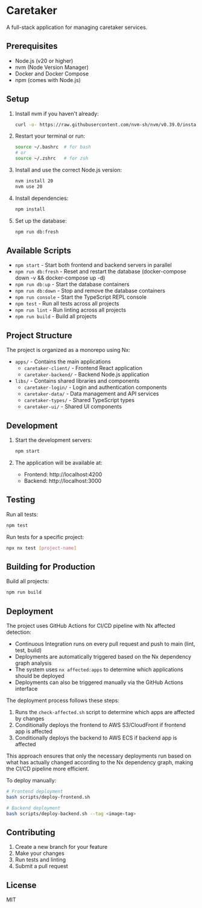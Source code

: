 # Caretaker

A full-stack application for managing caretaker services.

## Prerequisites

- Node.js (v20 or higher)
- nvm (Node Version Manager)
- Docker and Docker Compose
- npm (comes with Node.js)

## Setup

1. Install nvm if you haven't already:
   ```bash
   curl -o- https://raw.githubusercontent.com/nvm-sh/nvm/v0.39.0/install.sh | bash
   ```

2. Restart your terminal or run:
   ```bash
   source ~/.bashrc  # for bash
   # or
   source ~/.zshrc   # for zsh
   ```

3. Install and use the correct Node.js version:
   ```bash
   nvm install 20
   nvm use 20
   ```

4. Install dependencies:
   ```bash
   npm install
   ```

5. Set up the database:
   ```bash
   npm run db:fresh
   ```

## Available Scripts

- `npm start` - Start both frontend and backend servers in parallel
- `npm run db:fresh` - Reset and restart the database (docker-compose down -v && docker-compose up -d)
- `npm run db:up` - Start the database containers
- `npm run db:down` - Stop and remove the database containers
- `npm run console` - Start the TypeScript REPL console
- `npm test` - Run all tests across all projects
- `npm run lint` - Run linting across all projects
- `npm run build` - Build all projects

## Project Structure

The project is organized as a monorepo using Nx:

- `apps/` - Contains the main applications
  - `caretaker-client/` - Frontend React application
  - `caretaker-backend/` - Backend Node.js application
- `libs/` - Contains shared libraries and components
  - `caretaker-login/` - Login and authentication components
  - `caretaker-data/` - Data management and API services
  - `caretaker-types/` - Shared TypeScript types
  - `caretaker-ui/` - Shared UI components

## Development

1. Start the development servers:
   ```bash
   npm start
   ```

2. The application will be available at:
   - Frontend: http://localhost:4200
   - Backend: http://localhost:3000

## Testing

Run all tests:
```bash
npm test
```

Run tests for a specific project:
```bash
npx nx test [project-name]
```

## Building for Production

Build all projects:
```bash
npm run build
```

## Deployment

The project uses GitHub Actions for CI/CD pipeline with Nx affected detection:

- Continuous Integration runs on every pull request and push to main (lint, test, build)
- Deployments are automatically triggered based on the Nx dependency graph analysis
- The system uses `nx affected:apps` to determine which applications should be deployed
- Deployments can also be triggered manually via the GitHub Actions interface

The deployment process follows these steps:
1. Runs the `check-affected.sh` script to determine which apps are affected by changes
2. Conditionally deploys the frontend to AWS S3/CloudFront if frontend app is affected
3. Conditionally deploys the backend to AWS ECS if backend app is affected

This approach ensures that only the necessary deployments run based on what has actually changed according to the Nx dependency graph, making the CI/CD pipeline more efficient.

To deploy manually:
```bash
# Frontend deployment
bash scripts/deploy-frontend.sh

# Backend deployment
bash scripts/deploy-backend.sh --tag <image-tag>
```

## Contributing

1. Create a new branch for your feature
2. Make your changes
3. Run tests and linting
4. Submit a pull request

## License

MIT